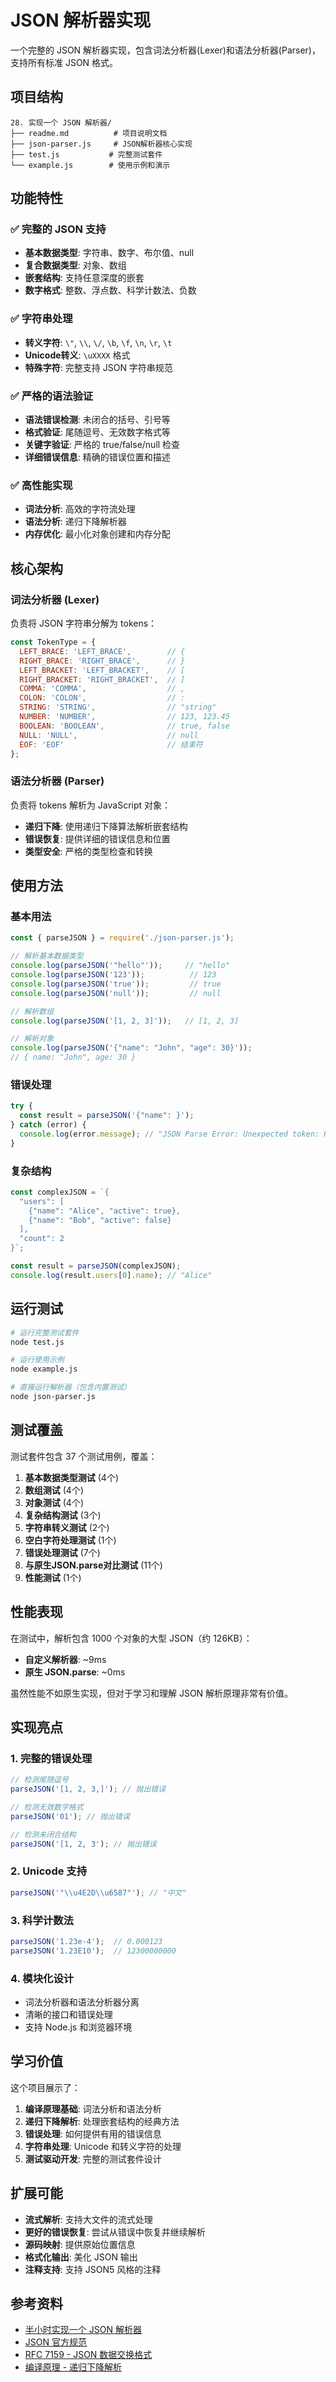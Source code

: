 
# JSON 解析器实现

一个完整的 JSON 解析器实现，包含词法分析器(Lexer)和语法分析器(Parser)，支持所有标准 JSON 格式。

## 项目结构

```
28. 实现一个 JSON 解析器/
├── readme.md          # 项目说明文档
├── json-parser.js     # JSON解析器核心实现
├── test.js           # 完整测试套件
└── example.js        # 使用示例和演示
```

## 功能特性

### ✅ 完整的 JSON 支持
- **基本数据类型**: 字符串、数字、布尔值、null
- **复合数据类型**: 对象、数组
- **嵌套结构**: 支持任意深度的嵌套
- **数字格式**: 整数、浮点数、科学计数法、负数

### ✅ 字符串处理
- **转义字符**: `\"`, `\\`, `\/`, `\b`, `\f`, `\n`, `\r`, `\t`
- **Unicode转义**: `\uXXXX` 格式
- **特殊字符**: 完整支持 JSON 字符串规范

### ✅ 严格的语法验证
- **语法错误检测**: 未闭合的括号、引号等
- **格式验证**: 尾随逗号、无效数字格式等
- **关键字验证**: 严格的 true/false/null 检查
- **详细错误信息**: 精确的错误位置和描述

### ✅ 高性能实现
- **词法分析**: 高效的字符流处理
- **语法分析**: 递归下降解析器
- **内存优化**: 最小化对象创建和内存分配

## 核心架构

### 词法分析器 (Lexer)
负责将 JSON 字符串分解为 tokens：

```javascript
const TokenType = {
  LEFT_BRACE: 'LEFT_BRACE',        // {
  RIGHT_BRACE: 'RIGHT_BRACE',      // }
  LEFT_BRACKET: 'LEFT_BRACKET',    // [
  RIGHT_BRACKET: 'RIGHT_BRACKET',  // ]
  COMMA: 'COMMA',                  // ,
  COLON: 'COLON',                  // :
  STRING: 'STRING',                // "string"
  NUMBER: 'NUMBER',                // 123, 123.45
  BOOLEAN: 'BOOLEAN',              // true, false
  NULL: 'NULL',                    // null
  EOF: 'EOF'                       // 结束符
};
```

### 语法分析器 (Parser)
负责将 tokens 解析为 JavaScript 对象：

- **递归下降**: 使用递归下降算法解析嵌套结构
- **错误恢复**: 提供详细的错误信息和位置
- **类型安全**: 严格的类型检查和转换

## 使用方法

### 基本用法

```javascript
const { parseJSON } = require('./json-parser.js');

// 解析基本数据类型
console.log(parseJSON('"hello"'));     // "hello"
console.log(parseJSON('123'));          // 123
console.log(parseJSON('true'));         // true
console.log(parseJSON('null'));         // null

// 解析数组
console.log(parseJSON('[1, 2, 3]'));   // [1, 2, 3]

// 解析对象
console.log(parseJSON('{"name": "John", "age": 30}'));
// { name: "John", age: 30 }
```

### 错误处理

```javascript
try {
  const result = parseJSON('{"name": }');
} catch (error) {
  console.log(error.message); // "JSON Parse Error: Unexpected token: RIGHT_BRACE"
}
```

### 复杂结构

```javascript
const complexJSON = `{
  "users": [
    {"name": "Alice", "active": true},
    {"name": "Bob", "active": false}
  ],
  "count": 2
}`;

const result = parseJSON(complexJSON);
console.log(result.users[0].name); // "Alice"
```

## 运行测试

```bash
# 运行完整测试套件
node test.js

# 运行使用示例
node example.js

# 直接运行解析器（包含内置测试）
node json-parser.js
```

## 测试覆盖

测试套件包含 37 个测试用例，覆盖：

1. **基本数据类型测试** (4个)
2. **数组测试** (4个)
3. **对象测试** (4个)
4. **复杂结构测试** (3个)
5. **字符串转义测试** (2个)
6. **空白字符处理测试** (1个)
7. **错误处理测试** (7个)
8. **与原生JSON.parse对比测试** (11个)
9. **性能测试** (1个)

## 性能表现

在测试中，解析包含 1000 个对象的大型 JSON（约 126KB）：
- **自定义解析器**: ~9ms
- **原生 JSON.parse**: ~0ms

虽然性能不如原生实现，但对于学习和理解 JSON 解析原理非常有价值。

## 实现亮点

### 1. 完整的错误处理
```javascript
// 检测尾随逗号
parseJSON('[1, 2, 3,]'); // 抛出错误

// 检测无效数字格式
parseJSON('01'); // 抛出错误

// 检测未闭合结构
parseJSON('[1, 2, 3'); // 抛出错误
```

### 2. Unicode 支持
```javascript
parseJSON('"\\u4E2D\\u6587"'); // "中文"
```

### 3. 科学计数法
```javascript
parseJSON('1.23e-4');  // 0.000123
parseJSON('1.23E10');  // 12300000000
```

### 4. 模块化设计
- 词法分析器和语法分析器分离
- 清晰的接口和错误处理
- 支持 Node.js 和浏览器环境

## 学习价值

这个项目展示了：

1. **编译原理基础**: 词法分析和语法分析
2. **递归下降解析**: 处理嵌套结构的经典方法
3. **错误处理**: 如何提供有用的错误信息
4. **字符串处理**: Unicode 和转义字符的处理
5. **测试驱动开发**: 完整的测试套件设计

## 扩展可能

- **流式解析**: 支持大文件的流式处理
- **更好的错误恢复**: 尝试从错误中恢复并继续解析
- **源码映射**: 提供原始位置信息
- **格式化输出**: 美化 JSON 输出
- **注释支持**: 支持 JSON5 风格的注释

## 参考资料

* [半小时实现一个 JSON 解析器](https://zhuanlan.zhihu.com/p/28049617)
* [JSON 官方规范](https://www.json.org/)
* [RFC 7159 - JSON 数据交换格式](https://tools.ietf.org/html/rfc7159)
* [编译原理 - 递归下降解析](https://en.wikipedia.org/wiki/Recursive_descent_parser)